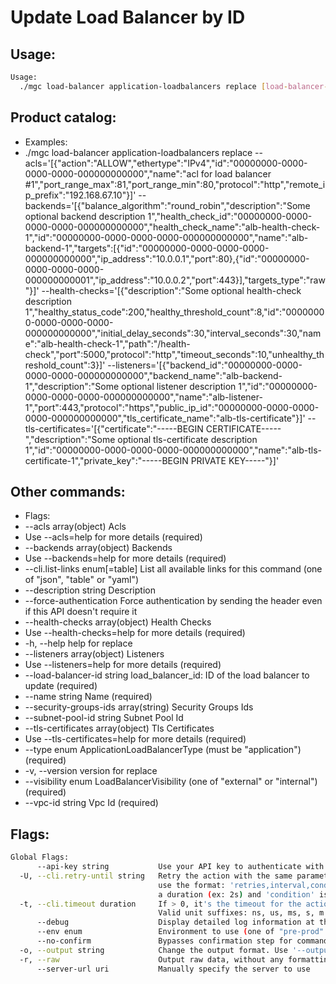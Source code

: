 # Update Load Balancer by ID

## Usage:
```bash
Usage:
  ./mgc load-balancer application-loadbalancers replace [load-balancer-id] [flags]
```

## Product catalog:
- Examples:
- ./mgc load-balancer application-loadbalancers replace --acls='[{"action":"ALLOW","ethertype":"IPv4","id":"00000000-0000-0000-0000-000000000000","name":"acl for load balancer #1","port_range_max":81,"port_range_min":80,"protocol":"http","remote_ip_prefix":"192.168.67.10"}]' --backends='[{"balance_algorithm":"round_robin","description":"Some optional backend description 1","health_check_id":"00000000-0000-0000-0000-000000000000","health_check_name":"alb-health-check-1","id":"00000000-0000-0000-0000-000000000000","name":"alb-backend-1","targets":[{"id":"00000000-0000-0000-0000-000000000000","ip_address":"10.0.0.1","port":80},{"id":"00000000-0000-0000-0000-000000000001","ip_address":"10.0.0.2","port":443}],"targets_type":"raw"}]' --health-checks='[{"description":"Some optional health-check description 1","healthy_status_code":200,"healthy_threshold_count":8,"id":"00000000-0000-0000-0000-000000000000","initial_delay_seconds":30,"interval_seconds":30,"name":"alb-health-check-1","path":"/health-check","port":5000,"protocol":"http","timeout_seconds":10,"unhealthy_threshold_count":3}]' --listeners='[{"backend_id":"00000000-0000-0000-0000-000000000000","backend_name":"alb-backend-1","description":"Some optional listener description 1","id":"00000000-0000-0000-0000-000000000000","name":"alb-listener-1","port":443,"protocol":"https","public_ip_id":"00000000-0000-0000-0000-000000000000","tls_certificate_name":"alb-tls-certificate"}]' --tls-certificates='[{"certificate":"-----BEGIN CERTIFICATE-----","description":"Some optional tls-certificate description 1","id":"00000000-0000-0000-0000-000000000000","name":"alb-tls-certificate-1","private_key":"-----BEGIN PRIVATE KEY-----"}]'

## Other commands:
- Flags:
- --acls array(object)                  Acls
- Use --acls=help for more details (required)
- --backends array(object)              Backends
- Use --backends=help for more details (required)
- --cli.list-links enum[=table]         List all available links for this command (one of "json", "table" or "yaml")
- --description string                  Description
- --force-authentication                Force authentication by sending the header even if this API doesn't require it
- --health-checks array(object)         Health Checks
- Use --health-checks=help for more details (required)
- -h, --help                                help for replace
- --listeners array(object)             Listeners
- Use --listeners=help for more details (required)
- --load-balancer-id string             load_balancer_id: ID of the load balancer to update (required)
- --name string                         Name (required)
- --security-groups-ids array(string)   Security Groups Ids
- --subnet-pool-id string               Subnet Pool Id
- --tls-certificates array(object)      Tls Certificates
- Use --tls-certificates=help for more details (required)
- --type enum                           ApplicationLoadBalancerType (must be "application") (required)
- -v, --version                             version for replace
- --visibility enum                     LoadBalancerVisibility (one of "external" or "internal") (required)
- --vpc-id string                       Vpc Id (required)

## Flags:
```bash
Global Flags:
      --api-key string           Use your API key to authenticate with the API
  -U, --cli.retry-until string   Retry the action with the same parameters until the given condition is met. The flag parameters
                                 use the format: 'retries,interval,condition', where 'retries' is a positive integer, 'interval' is
                                 a duration (ex: 2s) and 'condition' is a 'engine=value' pair such as "jsonpath=expression"
  -t, --cli.timeout duration     If > 0, it's the timeout for the action execution. It's specified as numbers and unit suffix.
                                 Valid unit suffixes: ns, us, ms, s, m and h. Examples: 300ms, 1m30s
      --debug                    Display detailed log information at the debug level
      --env enum                 Environment to use (one of "pre-prod" or "prod") (default "prod")
      --no-confirm               Bypasses confirmation step for commands that ask a confirmation from the user
  -o, --output string            Change the output format. Use '--output=help' to know more details.
  -r, --raw                      Output raw data, without any formatting or coloring
      --server-url uri           Manually specify the server to use
```

